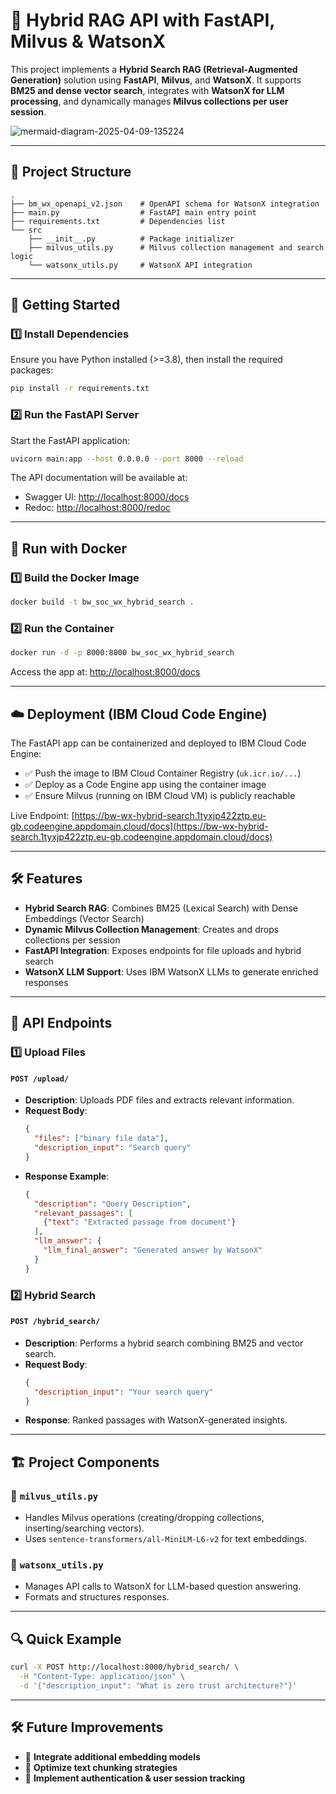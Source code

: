 # 🚀 Hybrid RAG API with FastAPI, Milvus & WatsonX

This project implements a **Hybrid Search RAG (Retrieval-Augmented Generation)** solution using **FastAPI**, **Milvus**, and **WatsonX**. It supports **BM25 and dense vector search**, integrates with **WatsonX for LLM processing**, and dynamically manages **Milvus collections per user session**.

![mermaid-diagram-2025-04-09-135224](https://github.com/user-attachments/assets/eb354ec7-ba5b-4da8-b93a-7544425eee32)

---

## 📂 Project Structure
```
.
├── bm_wx_openapi_v2.json    # OpenAPI schema for WatsonX integration
├── main.py                  # FastAPI main entry point
├── requirements.txt         # Dependencies list
└── src
    ├── __init__.py          # Package initializer
    ├── milvus_utils.py      # Milvus collection management and search logic
    └── watsonx_utils.py     # WatsonX API integration
```

---

## 🚀 Getting Started

### **1️⃣ Install Dependencies**
Ensure you have Python installed (>=3.8), then install the required packages:
```bash
pip install -r requirements.txt
```

### **2️⃣ Run the FastAPI Server**
Start the FastAPI application:
```bash
uvicorn main:app --host 0.0.0.0 --port 8000 --reload
```

The API documentation will be available at:
- Swagger UI: [http://localhost:8000/docs](http://localhost:8000/docs)
- Redoc: [http://localhost:8000/redoc](http://localhost:8000/redoc)

---

## 🐳 Run with Docker

### **1️⃣ Build the Docker Image**
```bash
docker build -t bw_soc_wx_hybrid_search .
```

### **2️⃣ Run the Container**
```bash
docker run -d -p 8000:8000 bw_soc_wx_hybrid_search
```

Access the app at: [http://localhost:8000/docs](http://localhost:8000/docs)

---

## ☁️ Deployment (IBM Cloud Code Engine)

The FastAPI app can be containerized and deployed to IBM Cloud Code Engine:

- ✅ Push the image to IBM Cloud Container Registry (`uk.icr.io/...`)
- ✅ Deploy as a Code Engine app using the container image
- ✅ Ensure Milvus (running on IBM Cloud VM) is publicly reachable

Live Endpoint: [https://bw-wx-hybrid-search.1tyxjp422ztp.eu-gb.codeengine.appdomain.cloud/docs](https://bw-wx-hybrid-search.1tyxjp422ztp.eu-gb.codeengine.appdomain.cloud/docs)

---

## 🛠 Features
- **Hybrid Search RAG**: Combines BM25 (Lexical Search) with Dense Embeddings (Vector Search)
- **Dynamic Milvus Collection Management**: Creates and drops collections per session
- **FastAPI Integration**: Exposes endpoints for file uploads and hybrid search
- **WatsonX LLM Support**: Uses IBM WatsonX LLMs to generate enriched responses

---

## 📡 API Endpoints
### **1️⃣ Upload Files**
#### **`POST /upload/`**
- **Description**: Uploads PDF files and extracts relevant information.
- **Request Body**:
  ```json
  {
    "files": ["binary file data"],
    "description_input": "Search query"
  }
  ```
- **Response Example**:
  ```json
  {
    "description": "Query Description",
    "relevant_passages": [
      {"text": "Extracted passage from document"}
    ],
    "llm_answer": {
      "llm_final_answer": "Generated answer by WatsonX"
    }
  }
  ```

### **2️⃣ Hybrid Search**
#### **`POST /hybrid_search/`**
- **Description**: Performs a hybrid search combining BM25 and vector search.
- **Request Body**:
  ```json
  {
    "description_input": "Your search query"
  }
  ```
- **Response**: Ranked passages with WatsonX-generated insights.

---

## 🏗️ Project Components
### **🔹 `milvus_utils.py`**
- Handles Milvus operations (creating/dropping collections, inserting/searching vectors).
- Uses `sentence-transformers/all-MiniLM-L6-v2` for text embeddings.

### **🔹 `watsonx_utils.py`**
- Manages API calls to WatsonX for LLM-based question answering.
- Formats and structures responses.

---

## 🔍 Quick Example
```bash
curl -X POST http://localhost:8000/hybrid_search/ \
  -H "Content-Type: application/json" \
  -d '{"description_input": "What is zero trust architecture?"}'
```

---

## 🛠 Future Improvements
- 🔹 **Integrate additional embedding models**
- 🔹 **Optimize text chunking strategies**
- 🔹 **Implement authentication & user session tracking**


